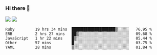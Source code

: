 ### Hi there 👋

<!--
**sasharevzin/sasharevzin** is a ✨ _special_ ✨ repository because its `README.md` (this file) appears on your GitHub profile.

Here are some ideas to get you started:

- 🔭 I’m currently working on ...
- 🌱 I’m currently learning ...
- 👯 I’m looking to collaborate on ...
- 🤔 I’m looking for help with ...
- 💬 Ask me about ...
- 📫 How to reach me: ...
- 😄 Pronouns: ...
- ⚡ Fun fact: ...
-->

![](https://yusufozturk.vercel.app/api?username=sasharevzin&hide_title=true&include_all_commits=true&count_private=true&show_icons=true) ![](https://yusufozturk.vercel.app/api/top-langs/?username=sasharevzin&layout=compact&langs_count=10&hide=apacheconf,coffeescript)

<!--START_SECTION:waka-->
```text
Ruby         19 hrs 34 mins  ███████████████████▒░░░░░   76.95 % 
ERB          2 hrs 27 mins   ██▒░░░░░░░░░░░░░░░░░░░░░░   09.68 % 
JavaScript   1 hr 22 mins    █▒░░░░░░░░░░░░░░░░░░░░░░░   05.44 % 
Other        57 mins         █░░░░░░░░░░░░░░░░░░░░░░░░   03.75 % 
YAML         28 mins         ▒░░░░░░░░░░░░░░░░░░░░░░░░   01.84 % 
```
<!--END_SECTION:waka-->
